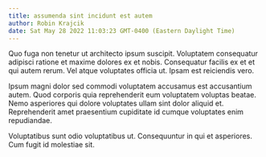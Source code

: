 ```yaml
---
title: assumenda sint incidunt est autem
author: Robin Krajcik
date: Sat May 28 2022 11:03:23 GMT-0400 (Eastern Daylight Time)
---
```

Quo fuga non tenetur ut architecto ipsum suscipit. Voluptatem consequatur adipisci ratione et maxime dolores ex et nobis. Consequatur facilis ex et et qui autem rerum. Vel atque voluptates officia ut. Ipsam est reiciendis vero.

 Ipsum magni dolor sed commodi voluptatem accusamus est accusantium autem. Quod corporis quia reprehenderit eum voluptatem voluptas beatae. Nemo asperiores qui dolore voluptates ullam sint dolor aliquid et. Reprehenderit amet praesentium cupiditate id cumque voluptates enim repudiandae.

 Voluptatibus sunt odio voluptatibus ut. Consequuntur in qui et asperiores. Cum fugit id molestiae sit.